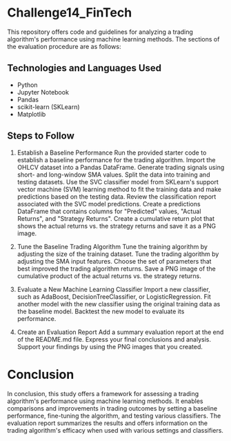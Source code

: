 # Challenge14_FinTech

This repository offers code and guidelines for analyzing a trading algorithm's performance using machine learning methods. The sections of the evaluation procedure are as follows:

## Technologies and Languages Used
* Python
* Jupyter Notebook
* Pandas
* scikit-learn (SKLearn)
* Matplotlib

## Steps to Follow
1. Establish a Baseline Performance
Run the provided starter code to establish a baseline performance for the trading algorithm.
Import the OHLCV dataset into a Pandas DataFrame.
Generate trading signals using short- and long-window SMA values.
Split the data into training and testing datasets.
Use the SVC classifier model from SKLearn's support vector machine (SVM) learning method to fit the training data and make predictions based on the testing data.
Review the classification report associated with the SVC model predictions.
Create a predictions DataFrame that contains columns for "Predicted" values, "Actual Returns", and "Strategy Returns".
Create a cumulative return plot that shows the actual returns vs. the strategy returns and save it as a PNG image.

2. Tune the Baseline Trading Algorithm
Tune the training algorithm by adjusting the size of the training dataset.
Tune the trading algorithm by adjusting the SMA input features.
Choose the set of parameters that best improved the trading algorithm returns.
Save a PNG image of the cumulative product of the actual returns vs. the strategy returns.

3. Evaluate a New Machine Learning Classifier
Import a new classifier, such as AdaBoost, DecisionTreeClassifier, or LogisticRegression.
Fit another model with the new classifier using the original training data as the baseline model.
Backtest the new model to evaluate its performance.

4. Create an Evaluation Report
Add a summary evaluation report at the end of the README.md file.
Express your final conclusions and analysis.
Support your findings by using the PNG images that you created.


# Conclusion
In conclusion, this study offers a framework for assessing a trading algorithm's performance using machine learning methods. It enables comparisons and improvements in trading outcomes by setting a baseline performance, fine-tuning the algorithm, and testing various classifiers. The evaluation report summarizes the results and offers information on the trading algorithm's efficacy when used with various settings and classifiers.

